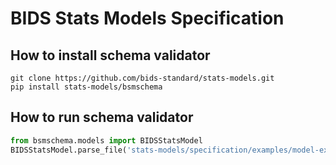# BIDS Stats Models Specification

## How to install schema validator
```
git clone https://github.com/bids-standard/stats-models.git
pip install stats-models/bsmschema
```

## How to run schema validator
```python
from bsmschema.models import BIDSStatsModel
BIDSStatsModel.parse_file('stats-models/specification/examples/model-example_smdl.json')
```
